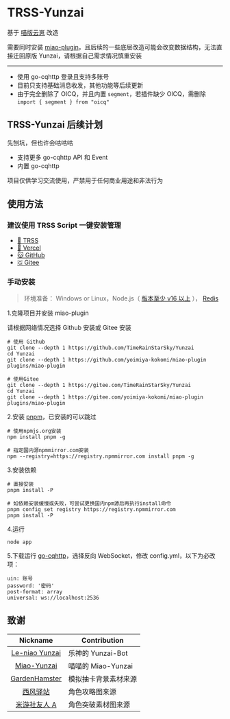 # TRSS-Yunzai

基于 [喵版云崽](https://gitee.com/yoimiya-kokomi/Miao-Yunzai) 改造

需要同时安装 [miao-plugin](https://github.com/yoimiya-kokomi/miao-plugin.git)，且后续的一些底层改造可能会改变数据结构，无法直接迁回原版 Yunzai，请根据自己需求情况慎重安装

---

- 使用 go-cqhttp 登录且支持多账号
- 目前只支持基础消息收发，其他功能等后续更新
- 由于完全删除了 OICQ，并且内置 `segment`，若插件缺少 OICQ，需删除 `import { segment } from "oicq"`

## TRSS-Yunzai 后续计划

先刨坑，但也许会咕咕咕

- 支持更多 go-cqhttp API 和 Event
- 内置 go-cqhttp

项目仅供学习交流使用，严禁用于任何商业用途和非法行为

## 使用方法

### 建议使用 TRSS Script 一键安装管理

- [🌌 TRSS](https://TRSS.me)
- [🔼 Vercel](https://TRSS-Script.Vercel.app)
- [🐱 GitHub](https://TimeRainStarSky.GitHub.io/TRSS_Script)
- [🇬 Gitee](https://Gitee.com/TimeRainStarSky/TRSS_Script)

### 手动安装

> 环境准备： Windows or Linux，Node.js（ [版本至少 v16 以上](http://nodejs.cn/download) ）， [Redis](https://redis.io/docs/getting-started/installation)

1.克隆项目并安装 miao-plugin

请根据网络情况选择 Github 安装或 Gitee 安装

```
# 使用 Github
git clone --depth 1 https://github.com/TimeRainStarSky/Yunzai
cd Yunzai
git clone --depth 1 https://github.com/yoimiya-kokomi/miao-plugin plugins/miao-plugin

# 使用Gitee
git clone --depth 1 https://gitee.com/TimeRainStarSky/Yunzai
cd Yunzai
git clone --depth 1 https://gitee.com/yoimiya-kokomi/miao-plugin plugins/miao-plugin
```

2.安装 [pnpm](https://pnpm.io/zh/installation)，已安装的可以跳过

```
# 使用npmjs.org安装
npm install pnpm -g

# 指定国内源npmmirror.com安装
npm --registry=https://registry.npmmirror.com install pnpm -g
```

3.安装依赖

```
# 直接安装
pnpm install -P

# 如依赖安装缓慢或失败，可尝试更换国内npm源后再执行install命令
pnpm config set registry https://registry.npmmirror.com
pnpm install -P
```

4.运行

```
node app
```

5.下载运行 [go-cqhttp](https://docs.go-cqhttp.org)，选择反向 WebSocket，修改 config.yml，以下为必改项：

```
uin: 账号
password: '密码'
post-format: array
universal: ws://localhost:2536
```

## 致谢

|                           Nickname                            | Contribution         |
| :-----------------------------------------------------------: | -------------------- |
|    [Le-niao Yunzai](https://gitee.com/le-niao/Yunzai-Bot)     | 乐神的 Yunzai-Bot    |
|  [Miao-Yunzai](https://gitee.com/yoimiya-kokomi/Miao-Yunzai)  | 喵喵的 Miao-Yunzai   |
| [GardenHamster](https://github.com/GardenHamster/GenshinPray) | 模拟抽卡背景素材来源 |
|    [西风驿站](https://bbs.mihoyo.com/ys/collection/839181)    | 角色攻略图来源       |
|  [米游社友人 A](https://bbs.mihoyo.com/ys/collection/428421)  | 角色突破素材图来源   |
